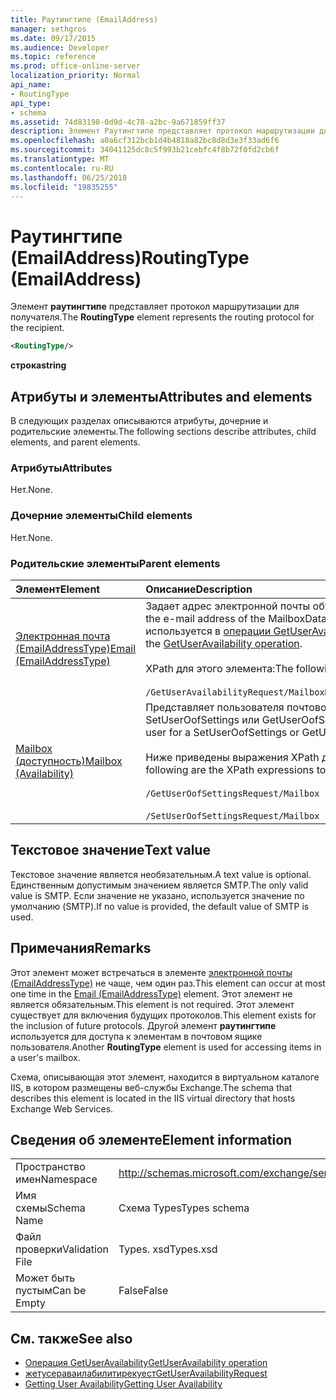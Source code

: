 ```yaml
---
title: Раутингтипе (EmailAddress)
manager: sethgros
ms.date: 09/17/2015
ms.audience: Developer
ms.topic: reference
ms.prod: office-online-server
localization_priority: Normal
api_name:
- RoutingType
api_type:
- schema
ms.assetid: 74d83198-0d9d-4c78-a2bc-9a671859ff37
description: Элемент Раутингтипе представляет протокол маршрутизации для получателя.
ms.openlocfilehash: a0a6cf312bcb1d4b4818a82bc8d8d3e3f33ad6f6
ms.sourcegitcommit: 34041125dc8c5f993b21cebfc4f8b72f0fd2cb6f
ms.translationtype: MT
ms.contentlocale: ru-RU
ms.lasthandoff: 06/25/2018
ms.locfileid: "19835255"
---
```

# <a name="routingtype-emailaddress"></a><span data-ttu-id="084de-103">Раутингтипе (EmailAddress)</span><span class="sxs-lookup"><span data-stu-id="084de-103">RoutingType (EmailAddress)</span></span>

<span data-ttu-id="084de-104">Элемент **раутингтипе** представляет протокол маршрутизации для получателя.</span><span class="sxs-lookup"><span data-stu-id="084de-104">The **RoutingType** element represents the routing protocol for the recipient.</span></span> 
  
```XML
<RoutingType/>
```

 <span data-ttu-id="084de-105">**строка**</span><span class="sxs-lookup"><span data-stu-id="084de-105">**string**</span></span>
## <a name="attributes-and-elements"></a><span data-ttu-id="084de-106">Атрибуты и элементы</span><span class="sxs-lookup"><span data-stu-id="084de-106">Attributes and elements</span></span>

<span data-ttu-id="084de-107">В следующих разделах описываются атрибуты, дочерние и родительские элементы.</span><span class="sxs-lookup"><span data-stu-id="084de-107">The following sections describe attributes, child elements, and parent elements.</span></span>
  
### <a name="attributes"></a><span data-ttu-id="084de-108">Атрибуты</span><span class="sxs-lookup"><span data-stu-id="084de-108">Attributes</span></span>

<span data-ttu-id="084de-109">Нет.</span><span class="sxs-lookup"><span data-stu-id="084de-109">None.</span></span>
  
### <a name="child-elements"></a><span data-ttu-id="084de-110">Дочерние элементы</span><span class="sxs-lookup"><span data-stu-id="084de-110">Child elements</span></span>

<span data-ttu-id="084de-111">Нет.</span><span class="sxs-lookup"><span data-stu-id="084de-111">None.</span></span>
  
### <a name="parent-elements"></a><span data-ttu-id="084de-112">Родительские элементы</span><span class="sxs-lookup"><span data-stu-id="084de-112">Parent elements</span></span>

|<span data-ttu-id="084de-113">**Элемент**</span><span class="sxs-lookup"><span data-stu-id="084de-113">**Element**</span></span>|<span data-ttu-id="084de-114">**Описание**</span><span class="sxs-lookup"><span data-stu-id="084de-114">**Description**</span></span>|
|:-----|:-----|
|[<span data-ttu-id="084de-115">Электронная почта (EmailAddressType)</span><span class="sxs-lookup"><span data-stu-id="084de-115">Email (EmailAddressType)</span></span>](email-emailaddresstype.md) <br/> |<span data-ttu-id="084de-116">Задает адрес электронной почты объекта MailboxData.</span><span class="sxs-lookup"><span data-stu-id="084de-116">Specifies the e-mail address of the MailboxData object.</span></span> <span data-ttu-id="084de-117">Этот элемент используется в [операции GetUserAvailability](getuseravailability-operation.md).</span><span class="sxs-lookup"><span data-stu-id="084de-117">This element is used in the [GetUserAvailability operation](getuseravailability-operation.md).</span></span>  <br/><br/> <span data-ttu-id="084de-118">XPath для этого элемента:</span><span class="sxs-lookup"><span data-stu-id="084de-118">The following is the XPath to this element:</span></span>  <br/><br/>  `/GetUserAvailabilityRequest/MailboxDataArray/MailboxData[i]/Email` <br/> |
|[<span data-ttu-id="084de-119">Mailbox (доступность)</span><span class="sxs-lookup"><span data-stu-id="084de-119">Mailbox (Availability)</span></span>](mailbox-availability.md) <br/> | <span data-ttu-id="084de-120">Представляет пользователя почтового ящика для запроса SetUserOofSettings или GetUserOofSettings.</span><span class="sxs-lookup"><span data-stu-id="084de-120">Represents the mailbox user for a SetUserOofSettings or GetUserOofSettings request.</span></span>  <br/><br/>  <span data-ttu-id="084de-121">Ниже приведены выражения XPath для этого элемента.</span><span class="sxs-lookup"><span data-stu-id="084de-121">The following are the XPath expressions to this element:</span></span> <br/> <br/>  `/GetUserOofSettingsRequest/Mailbox` <br/><br/>  `/SetUserOofSettingsRequest/Mailbox` <br/> |
   
## <a name="text-value"></a><span data-ttu-id="084de-122">Текстовое значение</span><span class="sxs-lookup"><span data-stu-id="084de-122">Text value</span></span>

<span data-ttu-id="084de-123">Текстовое значение является необязательным.</span><span class="sxs-lookup"><span data-stu-id="084de-123">A text value is optional.</span></span> <span data-ttu-id="084de-124">Единственным допустимым значением является SMTP.</span><span class="sxs-lookup"><span data-stu-id="084de-124">The only valid value is SMTP.</span></span> <span data-ttu-id="084de-125">Если значение не указано, используется значение по умолчанию (SMTP).</span><span class="sxs-lookup"><span data-stu-id="084de-125">If no value is provided, the default value of SMTP is used.</span></span>
  
## <a name="remarks"></a><span data-ttu-id="084de-126">Примечания</span><span class="sxs-lookup"><span data-stu-id="084de-126">Remarks</span></span>

<span data-ttu-id="084de-127">Этот элемент может встречаться в элементе [электронной почты (EmailAddressType)](email-emailaddresstype.md) не чаще, чем один раз.</span><span class="sxs-lookup"><span data-stu-id="084de-127">This element can occur at most one time in the [Email (EmailAddressType)](email-emailaddresstype.md) element.</span></span> <span data-ttu-id="084de-128">Этот элемент не является обязательным.</span><span class="sxs-lookup"><span data-stu-id="084de-128">This element is not required.</span></span> <span data-ttu-id="084de-129">Этот элемент существует для включения будущих протоколов.</span><span class="sxs-lookup"><span data-stu-id="084de-129">This element exists for the inclusion of future protocols.</span></span> <span data-ttu-id="084de-130">Другой элемент **раутингтипе** используется для доступа к элементам в почтовом ящике пользователя.</span><span class="sxs-lookup"><span data-stu-id="084de-130">Another **RoutingType** element is used for accessing items in a user's mailbox.</span></span> 
  
<span data-ttu-id="084de-131">Схема, описывающая этот элемент, находится в виртуальном каталоге IIS, в котором размещены веб-службы Exchange.</span><span class="sxs-lookup"><span data-stu-id="084de-131">The schema that describes this element is located in the IIS virtual directory that hosts Exchange Web Services.</span></span>
  
## <a name="element-information"></a><span data-ttu-id="084de-132">Сведения об элементе</span><span class="sxs-lookup"><span data-stu-id="084de-132">Element information</span></span>

|||
|:-----|:-----|
|<span data-ttu-id="084de-133">Пространство имен</span><span class="sxs-lookup"><span data-stu-id="084de-133">Namespace</span></span>  <br/> |http://schemas.microsoft.com/exchange/services/2006/types  <br/> |
|<span data-ttu-id="084de-134">Имя схемы</span><span class="sxs-lookup"><span data-stu-id="084de-134">Schema Name</span></span>  <br/> |<span data-ttu-id="084de-135">Схема Types</span><span class="sxs-lookup"><span data-stu-id="084de-135">Types schema</span></span>  <br/> |
|<span data-ttu-id="084de-136">Файл проверки</span><span class="sxs-lookup"><span data-stu-id="084de-136">Validation File</span></span>  <br/> |<span data-ttu-id="084de-137">Types. xsd</span><span class="sxs-lookup"><span data-stu-id="084de-137">Types.xsd</span></span>  <br/> |
|<span data-ttu-id="084de-138">Может быть пустым</span><span class="sxs-lookup"><span data-stu-id="084de-138">Can be Empty</span></span>  <br/> |<span data-ttu-id="084de-139">False</span><span class="sxs-lookup"><span data-stu-id="084de-139">False</span></span>  <br/> |
   
## <a name="see-also"></a><span data-ttu-id="084de-140">См. также</span><span class="sxs-lookup"><span data-stu-id="084de-140">See also</span></span>

- [<span data-ttu-id="084de-141">Операция GetUserAvailability</span><span class="sxs-lookup"><span data-stu-id="084de-141">GetUserAvailability operation</span></span>](getuseravailability-operation.md)
- [<span data-ttu-id="084de-142">жетусераваилабилитирекуест</span><span class="sxs-lookup"><span data-stu-id="084de-142">GetUserAvailabilityRequest</span></span>](getuseravailabilityrequest.md)
- [<span data-ttu-id="084de-143">Getting User Availability</span><span class="sxs-lookup"><span data-stu-id="084de-143">Getting User Availability</span></span>](http://msdn.microsoft.com/library/d4133fcb-9b0f-4e6b-aadf-a389da83516a%28Office.15%29.aspx)

